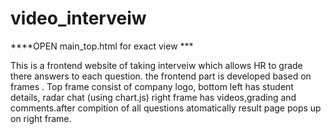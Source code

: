 # video_interveiw
****OPEN main_top.html for exact view ***

This is a frontend website of taking interveiw which allows HR to grade there answers to each question.
the frontend part is developed based on frames . Top frame  consist of company logo, bottom left has student details, radar chat (using chart.js) right frame has videos,grading and comments.after compition of all questions atomatically result page pops up on right frame. 
